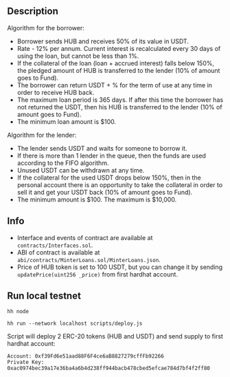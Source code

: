 ## Description

Algorithm for the borrower:
- Borrower sends HUB and receives 50% of its value in USDT.
- Rate - 12% per annum. Current interest is recalculated every 30 days of using the loan, but cannot be less than 1%.
- If the collateral of the loan (loan + accrued interest) falls below 150%, the pledged amount of HUB is transferred to the lender (10% of amount goes to Fund).
- The borrower can return USDT + % for the term of use at any time in order to receive HUB back.
- The maximum loan period is 365 days. If after this time the borrower has not returned the USDT, then his HUB is transferred to the lender (10% of amount goes to Fund).
- The minimum loan amount is $100.

Algorithm for the lender:
- The lender sends USDT and waits for someone to borrow it.
- If there is more than 1 lender in the queue, then the funds are used according to the FIFO algorithm.
- Unused USDT can be withdrawn at any time.
- If the collateral for the used USDT drops below 150%, then in the personal account there is an opportunity to take the collateral in order to sell it and get your USDT back (10% of amount goes to Fund).
- The minimum amount is $100. The maximum is $10,000.

## Info
 
- Interface and events of contract are available at `contracts/Interfaces.sol`.
- ABI of contract is available at `abi/contracts/MinterLoans.sol/MinterLoans.json`.
- Price of HUB token is set to 100 USDT, but you can change it by sending `updatePrice(uint256 _price)` from first hardhat account.

## Run local testnet

```shell
hh node
```

```shell
hh run --network localhost scripts/deploy.js
```

Script will deploy 2 ERC-20 tokens (HUB and USDT) and send supply to first hardhat account:

```
Account: 0xf39Fd6e51aad88F6F4ce6aB8827279cffFb92266
Private Key: 0xac0974bec39a17e36ba4a6b4d238ff944bacb478cbed5efcae784d7bf4f2ff80
```
